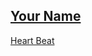 ## [Your Name](https://github.aiyc.top/yourname/index.html)

[Heart Beat](https://github.aiyc.top/yourname/heartbeat.html)

